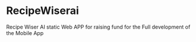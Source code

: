 # RecipeWiserai
Recipe Wiser AI static Web APP for raising fund for the Full development of the Mobile App
